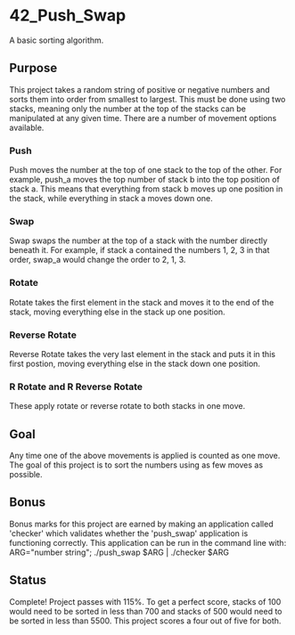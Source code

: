 # 42_Push_Swap
A basic sorting algorithm.
## Purpose
This project takes a random string of positive or negative numbers and sorts them into order from smallest to largest. 
This must be done using two stacks, meaning only the number at the top of the stacks can be manipulated at any given time. There are a number of movement options available.
### Push
Push moves the number at the top of one stack to the top of the other. For example, push_a moves the top number of stack b into the top position of stack a. 
This means that everything from stack b moves up one position in the stack, while everything in stack a moves down one.
### Swap
Swap swaps the number at the top of a stack with the number directly beneath it. For example, if stack a contained the numbers 1, 2, 3 in that order, swap_a would 
change the order to 2, 1, 3.
### Rotate
Rotate takes the first element in the stack and moves it to the end of the stack, moving everything else in the stack up one position.
### Reverse Rotate
Reverse Rotate takes the very last element in the stack and puts it in this first postion, moving everything else in the stack down one position.
### R Rotate and R Reverse Rotate
These apply rotate or reverse rotate to both stacks in one move.
## Goal
Any time one of the above movements is applied is counted as one move. The goal of this project is to sort the numbers using as few moves as possible.
## Bonus
Bonus marks for this project are earned by making an application called 'checker' which validates whether the 'push_swap' application is functioning correctly. 
This application can be run in the command line with: <br /> ARG="number string"; ./push_swap $ARG | ./checker $ARG
## Status
Complete! Project passes with 115%. To get a perfect score, stacks of 100 would need to be sorted in less than 700 and stacks of 500 would need to be sorted in less than 5500. This project scores a four out of five for both.
